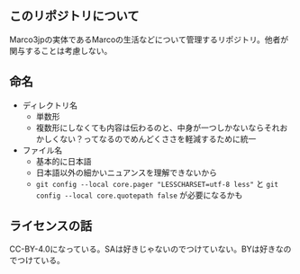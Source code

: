 ## このリポジトリについて
Marco3jpの実体であるMarcoの生活などについて管理するリポジトリ。他者が関与することは考慮しない。

## 命名
- ディレクトリ名
    - 単数形
    - 複数形にしなくても内容は伝わるのと、中身が一つしかないならそれおかしくない？ってなるのでめんどくささを軽減するために統一
- ファイル名
    - 基本的に日本語
    - 日本語以外の細かいニュアンスを理解できないから
    - `git config --local core.pager "LESSCHARSET=utf-8 less"` と `git config --local core.quotepath false` が必要になるかも

## ライセンスの話
CC-BY-4.0になっている。SAは好きじゃないのでつけていない。BYは好きなのでつけている。
